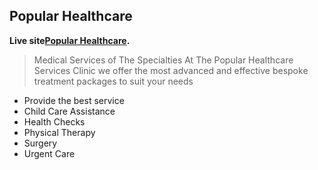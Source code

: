 ## Popular Healthcare

**Live site[Popular Healthcare]().**

>Medical Services of The Specialties
>At The Popular Healthcare Services Clinic we offer the most advanced and effective bespoke treatment packages to suit your needs


* Provide the best service
* Child Care Assistance
* Health Checks
* Physical Therapy
* Surgery
* Urgent Care

